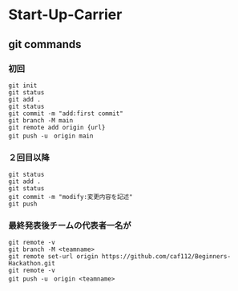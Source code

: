 # Start-Up-Carrier
## git commands
### 初回
```
git init
git status
git add .
git status
git commit -m "add:first commit"
git branch -M main
git remote add origin {url}
git push -u　origin main
```
### ２回目以降
```
git status
git add .
git status
git commit -m "modify:変更内容を記述"
git push
```
### 最終発表後チームの代表者一名が
```
git remote -v
git branch -M <teamname>
git remote set-url origin https://github.com/caf112/Beginners- Hackathon.git
git remote -v
git push -u　origin <teamname>
```
